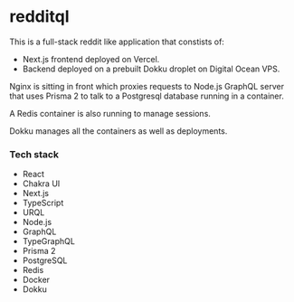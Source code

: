 # redditql

This is a full-stack reddit like application that constists of:
- Next.js frontend deployed on Vercel.
- Backend deployed on a prebuilt Dokku droplet on Digital Ocean VPS. 

Nginx is sitting in front which proxies requests to Node.js GraphQL server that uses Prisma 2 to talk to a Postgresql database running in a container.

A Redis container is also running to manage sessions.

Dokku manages all the containers as well as deployments.


### Tech stack

- React
- Chakra UI
- Next.js
- TypeScript
- URQL
- Node.js
- GraphQL
- TypeGraphQL
- Prisma 2
- PostgreSQL
- Redis
- Docker
- Dokku
